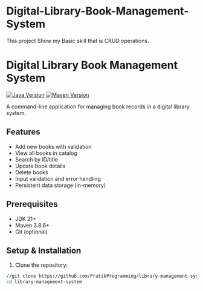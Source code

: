 # Digital-Library-Book-Management-System
This project Show my Basic skill that is CRUD operations.

# Digital Library Book Management System

[![Java Version](https://img.shields.io/badge/Java-17%2B-blue)](https://openjdk.org/)
[![Maven Version](https://img.shields.io/badge/Maven-3.8.6-blue)](https://maven.apache.org/)

A command-line application for managing book records in a digital library system.

## Features

- Add new books with validation
- View all books in catalog
- Search by ID/title
- Update book details
- Delete books
- Input validation and error handling
- Persistent data storage (in-memory)

## Prerequisites

- JDK 21+
- Maven 3.8.6+
- Git (optional)

## Setup & Installation

1. Clone the repository:
```bash
//git clone https://github.com/PratikProgramming/library-management-system.git
cd library-management-system

